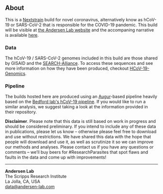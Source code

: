 ## About
This is a [Nextstrain](https://nextstrain.org) build for novel coronavirus, alternatively know as hCoV-19 or SARS-CoV-2 that is responsible for the COVID-19 pandemic. This build will be visible at [the Andersen Lab website](https://andersen-lab.com/secrets/data/hcov-19-genomics/) and the accompaning narrative is available [here](https://nextstrain.org/community/narratives/andersen-lab/HCoV-19-Genomics-Nextstrain). 

### Data
The hCoV-19 / SARS-CoV-2 genomes included in this build are those shared by GISAID and the [SEARCH-Alliance](https://searchcovid.info/). To access these sequences and see more information on how they have been produced, checkout [HCoV-19-Genomics](https://github.com/andersen-lab/HCoV-19-Genomics).

### Pipeline
The builds hosted here are produced using an [Augur](https://github.com/nextstrain/augur)-based pipeline heavily based on the [Bedford lab's hCoV-19 pipeline](https://github.com/nextstrain/ncov). If you would like to run a similar analysis, we suggest taking a look at the information provided in their repository.

**Disclaimer**. Please note that this data is still based on work in progress and should be considered preliminary. If you intend to include any of these data in publications, please let us know – otherwise please feel free to download and use without restrictions. We have shared this data with the hope that people will download and use it, as well as scrutinize it so we can improve our methods and analyses. Please contact us if you have any questions or comments – we’ll buy beers for #ResearchParasites that spot flaws and faults in the data and come up with improvements!

---
**Andersen Lab**  
The Scripps Research Institute  
La Jolla, CA, USA  
[data@andersen-lab.com](mailto:data@andersen-lab.com)
